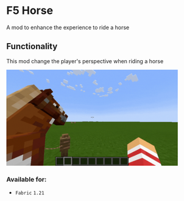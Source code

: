 # F5 Horse
A mod to enhance the experience to ride a horse

## Functionality
This mod change the player's perspective when riding a horse

<img src="./gif.gif" width="450"/>

### Available for:
- `Fabric` `1.21`

